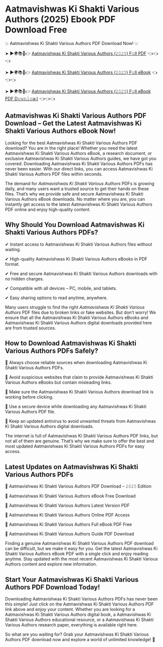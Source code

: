 # Aatmavishwas Ki Shakti Various Authors (2025) Ebook PDF Download Free

💥 Aatmavishwas Ki Shakti Various Authors PDF Download Now! 💥

➤ ►🌍📚📱👉 [Aatmavishwas Ki Shakti Various Authors (𝟸𝟶𝟸𝟻) F𝚞ll PDF](https://getpdf.xyz/aatmavishwas-ki-shakti-various-authors) 👈👈👈


➤ ►🌍📚📱👉 [Aatmavishwas Ki Shakti Various Authors (𝟸𝟶𝟸𝟻) F𝚞ll eBook](https://getpdf.xyz/aatmavishwas-ki-shakti-various-authors) 👈👈👈


➤ ►🌍📚📱👉 [Aatmavishwas Ki Shakti Various Authors (𝟸𝟶𝟸𝟻) F𝚞ll eBook PDF D𝚘𝚠𝚗𝚕𝚘a𝚍](https://getpdf.xyz/aatmavishwas-ki-shakti-various-authors) 👈👈👈


## Aatmavishwas Ki Shakti Various Authors PDF Download – Get the Latest Aatmavishwas Ki Shakti Various Authors eBook Now!

Looking for the best Aatmavishwas Ki Shakti Various Authors PDF download? You are in the right place! Whether you need the latest Aatmavishwas Ki Shakti Various Authors eBook, a research document, or exclusive Aatmavishwas Ki Shakti Various Authors guides, we have got you covered. Downloading Aatmavishwas Ki Shakti Various Authors PDFs has never been easier. With our direct links, you can access Aatmavishwas Ki Shakti Various Authors PDF files within seconds.

The demand for *Aatmavishwas Ki Shakti Various Authors* PDFs is growing daily, and many users want a trusted source to get their hands on these files. That’s why we provide safe and secure Aatmavishwas Ki Shakti Various Authors eBook downloads. No matter where you are, you can instantly get access to the latest Aatmavishwas Ki Shakti Various Authors PDF online and enjoy high-quality content.

## Why Should You Download Aatmavishwas Ki Shakti Various Authors PDFs?

✔ Instant access to Aatmavishwas Ki Shakti Various Authors files without waiting.

✔ High-quality Aatmavishwas Ki Shakti Various Authors eBooks in PDF format.

✔ Free and secure Aatmavishwas Ki Shakti Various Authors downloads with no hidden charges.

✔ Compatible with all devices – PC, mobile, and tablets.

✔ Easy sharing options to read anytime, anywhere.

Many users struggle to find the right *Aatmavishwas Ki Shakti Various Authors* PDF files due to broken links or fake websites. But don’t worry! We ensure that all the Aatmavishwas Ki Shakti Various Authors eBooks and Aatmavishwas Ki Shakti Various Authors digital downloads provided here are from trusted sources.

## How to Download Aatmavishwas Ki Shakti Various Authors PDFs Safely?

📌 Always choose reliable sources when downloading Aatmavishwas Ki Shakti Various Authors PDFs.

📌 Avoid suspicious websites that claim to provide Aatmavishwas Ki Shakti Various Authors eBooks but contain misleading links.

📌 Make sure the Aatmavishwas Ki Shakti Various Authors download link is working before clicking.

📌 Use a secure device while downloading any Aatmavishwas Ki Shakti Various Authors PDF file.

📌 Keep an updated antivirus to avoid unwanted threats from Aatmavishwas Ki Shakti Various Authors digital downloads.

The internet is full of Aatmavishwas Ki Shakti Various Authors PDF links, but not all of them are genuine. That’s why we make sure to offer the best and most updated Aatmavishwas Ki Shakti Various Authors PDFs for easy access.

## Latest Updates on Aatmavishwas Ki Shakti Various Authors PDFs

🔹 Aatmavishwas Ki Shakti Various Authors PDF Download – 𝟸𝟶𝟸𝟻 Edition

🔹 Aatmavishwas Ki Shakti Various Authors eBook Free Download

🔹 Aatmavishwas Ki Shakti Various Authors Latest Version PDF

🔹 Aatmavishwas Ki Shakti Various Authors Online PDF Access

🔹 Aatmavishwas Ki Shakti Various Authors Full eBook PDF Free

🔹 Aatmavishwas Ki Shakti Various Authors Guide PDF Download

Finding a genuine Aatmavishwas Ki Shakti Various Authors PDF download can be difficult, but we make it easy for you. Get the latest Aatmavishwas Ki Shakti Various Authors eBook PDF with a single click and enjoy reading anytime. Stay updated with the most recent Aatmavishwas Ki Shakti Various Authors content and explore new information.

## Start Your Aatmavishwas Ki Shakti Various Authors PDF Download Today!

Downloading Aatmavishwas Ki Shakti Various Authors PDFs has never been this simple! Just click on the Aatmavishwas Ki Shakti Various Authors PDF link above and enjoy your content. Whether you are looking for a Aatmavishwas Ki Shakti Various Authors digital book, a Aatmavishwas Ki Shakti Various Authors educational resource, or a Aatmavishwas Ki Shakti Various Authors research paper, everything is available right here.

So what are you waiting for? Grab your Aatmavishwas Ki Shakti Various Authors PDF download now and explore a world of unlimited knowledge! 🚀